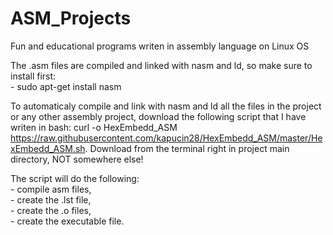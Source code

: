 # ASM_Projects
Fun and educational programs writen in assembly language on Linux OS

  The .asm files are compiled and linked with nasm and ld, so make sure to install first:                                         
    - sudo apt-get install nasm                                                         
  
  To automaticaly compile and link with nasm and ld all the files in the project or any other assembly project, download the following script that I have writen in bash: curl -o HexEmbedd_ASM https://raw.githubusercontent.com/kapucin28/HexEmbedd_ASM/master/HexEmbedd_ASM.sh. Download from the terminal right in project main directory, NOT somewhere else!
  
  The script will do the following:                                                        
    - compile asm files,                                            
    - create the .lst file,                                                    
    - create the .o files,                                      
    - create the executable file.
